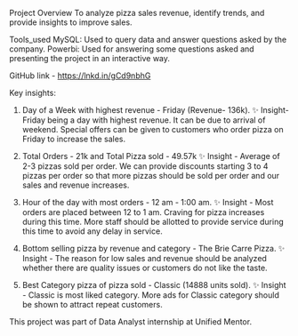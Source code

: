 Project Overview
To analyze pizza sales revenue, identify trends, and provide insights to improve sales.

Tools_used
MySQL: Used to query data and answer questions asked by the company.
Powerbi: Used for answering some questions asked and presenting the project in an interactive way.

GitHub link - https://lnkd.in/gCd9nbhG

Key insights:
1. Day of a Week with highest revenue - Friday (Revenue- 136k).
✨ Insight- Friday being a day with highest revenue. It can be due to arrival of weekend. Special offers can be given to customers who order pizza on Friday to increase the sales.

2. Total Orders - 21k and Total Pizza sold - 49.57k
✨ Insight - Average of 2-3 pizzas sold per order. We can provide discounts starting 3 to 4 pizzas per order so that more pizzas should be sold per order and our sales and revenue increases.

3. Hour of the day with most orders - 12 am - 1:00 am.
✨ Insight - Most orders are placed between 12 to 1 am. Craving for pizza increases during this time. More staff should be allotted to provide service during this time to avoid any delay in service.

4. Bottom selling pizza by revenue and category - The Brie Carre Pizza.
✨ Insight - The reason for low sales and revenue should be analyzed whether there are quality issues or customers do not like the taste.

5. Best Category pizza of pizza sold - Classic (14888 units sold).
✨ Insight - Classic is most liked category. More ads for Classic category should be shown to attract repeat customers.

This project was part of Data Analyst internship at Unified Mentor.
